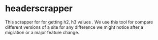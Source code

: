 # headerscrapper
This scrapper for for getting h2, h3 values . We use this tool for compare different versions of a site for any difference we might notice after a migration or a major feature change.

